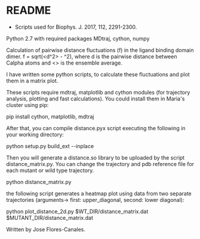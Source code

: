 # README #

* Scripts used for Biophys. J. 2017, 112, 2291-2300.

Python 2.7 with required packages MDtraj, cython, numpy

Calculation of pairwise distance fluctuations (f) in the ligand binding domain dimer. f = sqrt(<d^2> - <d>^2), where d is the pairwise distance between Calpha atoms and <> is the ensemble average.

I have written some python scripts, to calculate these fluctuations and plot them in a matrix plot.

These scripts require mdtraj, matplotlib and cython modules (for trajectory analysis, plotting and fast calculations). You could install them in Maria's cluster using pip:

pip install cython, matplotlib, mdtraj


After that, you can compile distance.pyx script executing the following in your working directory:

python setup.py build_ext --inplace

Then you will generate a distance.so library to be uploaded by the script distance_matrix.py. You can change the trajectory and pdb reference file for each mutant or wild type trajectory.

python distance_matrix.py

the following script generates a heatmap plot using data from two separate trajectories (arguments-> first: upper_diagonal, second: lower diagonal):

python plot_distance_2d.py $WT_DIR/distance_matrix.dat $MUTANT_DIR/distance_matrix.dat 

Written by Jose Flores-Canales.
